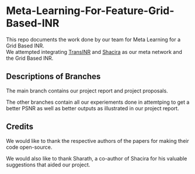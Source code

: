 # Meta-Learning-For-Feature-Grid-Based-INR

This repo documents the work done by our team for Meta Learning for a Grid Based INR.\
We attempted integrating [TransINR](https://yinboc.github.io/trans-inr/) and [Shacira](https://shacira.github.io/) as our meta network and the Grid Based INR.

## Descriptions of Branches 
The main branch contains our project report and project proposals. 

The other branches contain all our experiements done in attemtping to get a better PSNR as well as better outputs as illustrated in our project report.

## Credits 
We would like to thank the respective authors of the papers for making their code open-source. 

We would also like to thank Sharath, a co-author of Shacira for his valuable suggestions that aided our project. 


